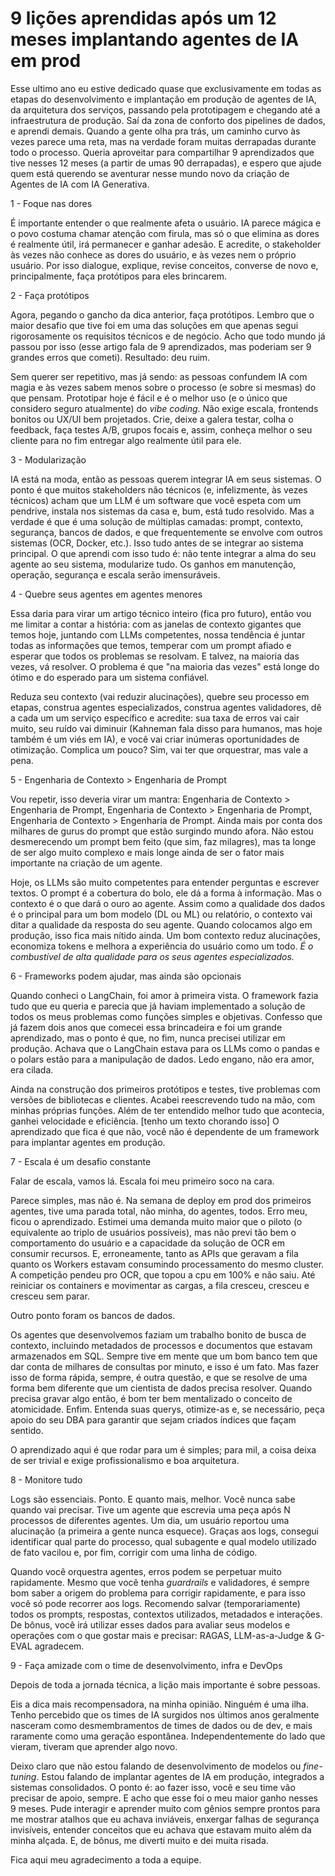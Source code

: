 # 9 lições aprendidas após um 12 meses implantando agentes de IA em prod

Esse ultimo ano eu estive dedicado quase que exclusivamente em todas as etapas do desenvolvimento e implantação em produção de agentes de IA, da arquitetura dos serviços, passando pela prototipagem e chegando até a infraestrutura de produção. Saí da zona de conforto dos pipelines de dados, e aprendi demais. Quando a gente olha pra trás, um caminho curvo às vezes parece uma reta, mas na verdade foram muitas derrapadas durante todo o processo. Queria aproveitar para compartilhar 9 aprendizados que tive nesses 12 meses (a partir de umas 90 derrapadas), e espero que ajude quem está querendo se aventurar nesse mundo novo da criação de Agentes de IA com IA Generativa.

1 - Foque nas dores

É importante entender o que realmente afeta o usuário. IA parece mágica e o povo costuma chamar atenção com firula, mas só o que elimina as dores é realmente útil, irá permanecer e ganhar adesão. E acredite, o stakeholder às vezes não conhece as dores do usuário, e às vezes nem o próprio usuário. Por isso dialogue, explique, revise conceitos, converse de novo e, principalmente, faça protótipos para eles brincarem.

2 - Faça protótipos

Agora, pegando o gancho da dica anterior, faça protótipos. Lembro que o maior desafio que tive foi em uma das soluções em que apenas segui rigorosamente os requisitos técnicos e de negócio. Acho que todo mundo já passou por isso (esse artigo fala de 9 aprendizados, mas poderiam ser 9 grandes erros que cometi). Resultado: deu ruim.

Sem querer ser repetitivo, mas já sendo: as pessoas confundem IA com magia e às vezes sabem menos sobre o processo (e sobre si mesmas) do que pensam. Prototipar hoje é fácil e é o melhor uso (e o único que considero seguro atualmente) do *vibe coding*. Não exige escala, frontends bonitos ou UX/UI bem projetados. Crie, deixe a galera testar, colha o feedback, faça testes A/B, grupos focais e, assim, conheça melhor o seu cliente para no fim entregar algo realmente útil para ele.

3 - Modularização

IA está na moda, então as pessoas querem integrar IA em seus sistemas. O ponto é que muitos stakeholders não técnicos (e, infelizmente, às vezes técnicos) acham que um LLM é um software que você espeta com um pendrive, instala nos sistemas da casa e, bum, está tudo resolvido. Mas a verdade é que é uma solução de múltiplas camadas: prompt, contexto, segurança, bancos de dados, e que frequentemente se envolve com outros sistemas (OCR, Docker, etc.). Isso tudo antes de se integrar ao sistema principal. O que aprendi com isso tudo é: não tente integrar a alma do seu agente ao seu sistema, modularize tudo. Os ganhos em manutenção, operação, segurança e escala serão imensuráveis.

4 - Quebre seus agentes em agentes menores

Essa daria para virar um artigo técnico inteiro (fica pro futuro), então vou me limitar a contar a história: com as janelas de contexto gigantes que temos hoje, juntando com LLMs competentes, nossa tendência é juntar todas as informações que temos, temperar com um prompt afiado e esperar que todos os problemas se resolvam. E talvez, na maioria das vezes, vá resolver. O problema é que "na maioria das vezes" está longe do ótimo e do esperado para um sistema confiável.

Reduza seu contexto (vai reduzir alucinações), quebre seu processo em etapas, construa agentes especializados, construa agentes validadores, dê a cada um um serviço específico e acredite: sua taxa de erros vai cair muito, seu ruído vai diminuir (Kahneman fala disso para humanos, mas hoje também é um viés em IA), e você vai criar inúmeras oportunidades de otimização. Complica um pouco? Sim, vai ter que orquestrar, mas vale a pena.

5 - Engenharia de Contexto > Engenharia de Prompt

Vou repetir, isso deveria virar um mantra: Engenharia de Contexto > Engenharia de Prompt, Engenharia de Contexto > Engenharia de Prompt, Engenharia de Contexto > Engenharia de Prompt. Ainda mais por conta dos milhares de gurus do prompt que estão surgindo mundo afora. Não estou desmerecendo um prompt bem feito (que sim, faz milagres), mas ta longe de ser algo muito complexo e mais longe ainda de ser o fator mais importante na criação de um agente.

Hoje, os LLMs são muito competentes para entender perguntas e escrever textos. O prompt é a cobertura do bolo, ele dá a forma à informação. Mas o contexto é o que dará o ouro ao agente. Assim como a qualidade dos dados é o principal para um bom modelo (DL ou ML) ou relatório, o contexto vai ditar a qualidade da resposta do seu agente. Quando colocamos algo em produção, isso fica mais nítido ainda. Um bom contexto reduz alucinações, economiza tokens e melhora a experiência do usuário como um todo. *É o combustível de alta qualidade para os seus agentes especializados.*

6 - Frameworks podem ajudar, mas ainda são opcionais

Quando conheci o LangChain, foi amor à primeira vista. O framework fazia tudo que eu queria e parecia que já haviam implementado a solução de todos os meus problemas como funções simples e objetivas. Confesso que já fazem dois anos que comecei essa brincadeira e foi um grande aprendizado, mas o ponto é que, no fim, nunca precisei utilizar em produção. Achava que o LangChain estava para os LLMs como o pandas e o polars estão para a manipulação de dados. Ledo engano, não era amor, era cilada.

Ainda na construção dos primeiros protótipos e testes, tive problemas com versões de bibliotecas e clientes. Acabei reescrevendo tudo na mão, com minhas próprias funções. Além de ter entendido melhor tudo que acontecia, ganhei velocidade e eficiência. [tenho um texto chorando isso] O aprendizado que fica é que não, você não é dependente de um framework para implantar agentes em produção.

7 - Escala é um desafio constante

Falar de escala, vamos lá. Escala foi meu primeiro soco na cara.

Parece simples, mas não é. Na semana de deploy em prod dos primeiros agentes, tive uma parada total, não minha, do agentes, todos. Erro meu, ficou o aprendizado. Estimei uma demanda muito maior que o piloto (o equivalente ao triplo de usuários possíveis), mas não previ tão bem o comportamento do usuário e a capacidade da solução de OCR em consumir recursos. E, erroneamente, tanto as APIs que geravam a fila quanto os Workers estavam consumindo processamento do mesmo cluster. A competição pendeu pro OCR, que topou a cpu em 100% e não saiu. Até reiniciar os containers e movimentar as cargas, a fila cresceu, cresceu e cresceu sem parar.

Outro ponto foram os bancos de dados.

Os agentes que desenvolvemos faziam um trabalho bonito de busca de contexto, incluindo metadados de processos e documentos que estavam armazenados em SQL. Sempre tive em mente que um bom banco tem que dar conta de milhares de consultas por minuto, e isso é um fato. Mas fazer isso de forma rápida, sempre, é outra questão, e que se resolve de uma forma bem diferente que um cientista de dados precisa resolver. Quando precisa gravar algo então, é bom ter bem mentalizado o conceito de atomicidade. Enfim. Entenda suas querys, otimize-as e, se necessário, peça apoio do seu DBA para garantir que sejam criados índices que façam sentido.

O aprendizado aqui é que rodar para um é simples; para mil, a coisa deixa de ser trivial e exige profissionalismo e boa arquitetura.

8 - Monitore tudo

Logs são essenciais. Ponto. E quanto mais, melhor. Você nunca sabe quando vai precisar. Tive um agente que escrevia uma peça após N processos de diferentes agentes. Um dia, um usuário reportou uma alucinação (a primeira a gente nunca esquece). Graças aos logs, consegui identificar qual parte do processo, qual subagente e qual modelo utilizado de fato vacilou e, por fim, corrigir com uma linha de código.

Quando você orquestra agentes, erros podem se perpetuar muito rapidamente. Mesmo que você tenha *guardrails* e validadores, é sempre bom saber a origem do problema para corrigir rapidamente, e para isso você só pode recorrer aos logs. Recomendo salvar (temporariamente) todos os prompts, respostas, contextos utilizados, metadados e interações. De bônus, você irá utilizar esses dados para avaliar seus modelos e operações com o que gostar mais e precisar: RAGAS, LLM-as-a-Judge & G-EVAL agradecem.

9 - Faça amizade com o time de desenvolvimento, infra e DevOps 

Depois de toda a jornada técnica, a lição mais importante é sobre pessoas.

Eis a dica mais recompensadora, na minha opinião. Ninguém é uma ilha. Tenho percebido que os times de IA surgidos nos últimos anos geralmente nasceram como desmembramentos de times de dados ou de dev, e mais raramente como uma geração espontânea. Independentemente do lado que vieram, tiveram que aprender algo novo.

Deixo claro que não estou falando de desenvolvimento de modelos ou *fine-tuning*. Estou falando de implantar agentes de IA em produção, integrados a sistemas consolidados. O ponto é: ao fazer isso, você e seu time vão precisar de apoio, sempre. E acho que esse foi o meu maior ganho nesses 9 meses. Pude interagir e aprender muito com gênios sempre prontos para me mostrar atalhos que eu achava inviáveis, enxergar falhas de segurança invisíveis, entender conceitos que eu achava que estavam muito além da minha alçada. E, de bônus, me diverti muito e dei muita risada.

Fica aqui meu agradecimento a toda a equipe.
